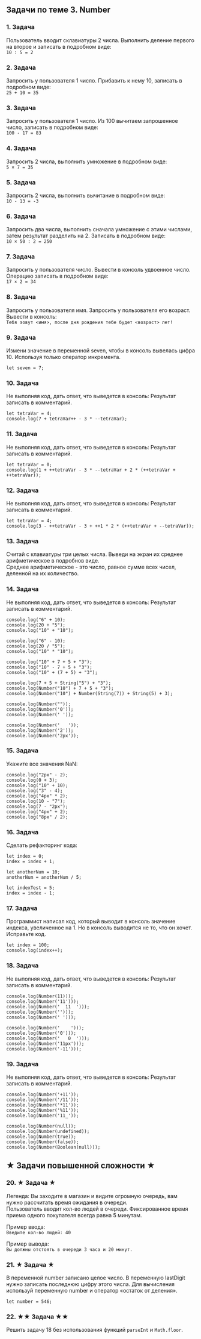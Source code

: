 ## Задачи по теме 3. Number ##

### 1. Задача 
Пользователь вводит склавиатуры 2 числа.
Выполнить деление первого на второе и записать в подробном виде: <br>
`10 : 5 = 2`


### 2. Задача 
Запросить у пользователя 1 число. 
Прибавить к нему 10, записать в подробном виде: <br>
`25 + 10 = 35`


### 3. Задача 
Запросить у пользователя 1 число. 
Из 100 вычитаем запрошенное число, записать в подробном виде: <br>
`100 - 17 = 83`


### 4. Задача 
Запросить 2 числа, выполнить умножение в подробном виде: <br>
`5 × 7 = 35`

### 5. Задача 
Запросить 2 числа, выполнить вычитание в подробном виде: <br>
`10 - 13 = -3`


### 6. Задача 
Запросить два числа, выполнить сначала умножение с этими числами, затем результат разделить на 2.
Записать в подробном виде: <br>
`10 × 50 : 2 = 250`


### 7. Задача 
Запросить у пользователя число. Вывести в консоль удвоенное число.
Операцию записать в подробном виде: <br>
`17 × 2 = 34`


### 8. Задача
Запросить у пользователя имя. 
Запросить у пользователя его возраст.
Вывести в консоль: <br>
`Тебя зовут <имя>, после дня рождения тебе будет <возраст> лет!`


### 9. Задача
Измени значение в переменной seven, чтобы в консоль вывелась цифра 10.
Используя только оператор инкремента.

```
let seven = 7;
```


### 10. Задача
Не выполняя код, дать ответ, что выведется в консоль:
Результат записать в комментарий.

```
let tetraVar = 4;
console.log(7 + tetraVar++ - 3 * --tetraVar);
```


### 11. Задача
Не выполняя код, дать ответ, что выведется в консоль:
Результат записать в комментарий.

```
let tetraVar = 0;
console.log(1 + ++tetraVar - 3 * --tetraVar + 2 * (++tetraVar + ++tetraVar));
```


### 12. Задача
Не выполняя код, дать ответ, что выведется в консоль:
Результат записать в комментарий.

```
let tetraVar = 4;
console.log(3 - ++tetraVar - 3 + ++1 * 2 * (++tetraVar + --tetraVar));
```

### 13. Задача 
Считай с клавиатуры три целых числа.
Выведи на экран их среднее арифметическое в подробнов виде. <br>
Среднее арифметическое - это число, равное сумме всех чисел, деленной на их количество.


### 14. Задача 
Не выполняя код, дать ответ, что выведется в консоль:
Результат записать в комментарий.

```
console.log("6" + 10);
console.log(20 + "5");
console.log("10" + "10");

console.log("6" - 10);
console.log(20 / "5");
console.log("10" * "10");

console.log("10" + 7 + 5 + "3");
console.log("10" - 7 + 5 + "3");
console.log("10" + (7 + 5) + "3");

console.log(7 + 5 + String("5") + "3");
console.log(Number("10") + 7 + 5 + "3");
console.log(Number("10") + Number(String(7)) + String(5) + 3);

console.log(Number(""));
console.log(Number('0'));
console.log(Number(' '));

console.log(Number('   '));
console.log(Number('2'));
console.log(Number('2px'));
```

### 15. Задача 
Укажите все значения NaN:

```
console.log("2px" - 2);
console.log(0 + 3);
console.log("10" + 10);
console.log("3" - 4);
console.log("4px" * 2);
console.log(10 - "7");
console.log(7 - "2px");
console.log("4px" + 2);
console.log("8px" / 2);
```

### 16. Задача 
Сделать рефакторинг кода:

```
let index = 0;
index = index + 1;

let anotherNum = 10;
anotherNum = anotherNum / 5;

let indexTest = 5;
index = index - 1;
```

### 17. Задача 
Программист написал код, который выводит в консоль значение индекса, увеличенное на 1. Но в консоль выводится не то, что он хочет. Исправьте код.

```
let index = 100;
console.log(index++);
```

### 18. Задача
Не выполняя код, дать ответ, что выведется в консоль:
Результат записать в комментарий.

```
console.log(Number(11)));
console.log(Number('11')));
console.log(Number('  11  ')));
console.log(Number('')));
console.log(Number(' ')));

console.log(Number('    ')));
console.log(Number('0')));
console.log(Number('   0  ')));
console.log(Number('11px')));
console.log(Number('-11')));
```

### 19. Задача
Не выполняя код, дать ответ, что выведется в консоль:
Результат записать в комментарий.

```
console.log(Number('+11'));
console.log(Number('/11'));
console.log(Number('*11'));
console.log(Number('%11'));
console.log(Number('11_'));

console.log(Number(null));
console.log(Number(undefined));
console.log(Number(true));
console.log(Number(false));
console.log(Number(Boolean(null)));
```

## ★ Задачи повышенной сложности ★ ##

### 20. ★ Задача ★
Легенда: Вы заходите в магазин и видите огромную очередь, вам нужно рассчитать время ожидания в очереди.
<br>
Пользователь вводит кол-во людей в очереди.
Фиксированное время приема одного покупателя всегда равна 5 минутам.

Пример ввода: <br>
`Введите кол-во людей: 40`

Пример вывода: <br> 
`Вы должны отстоять в очереди 3 часа и 20 минут.`


### 21. ★ Задача ★
В переменной number записано целое число.
В переменную lastDigit нужно записать последнюю цифру этого числа.
Для вычисления используй переменную number и оператор «остаток от деления».

```
let number = 546;
```

### 22. ★★ Задача ★★
Решить задачу 18 без использования функций `parseInt` и `Math.floor`.